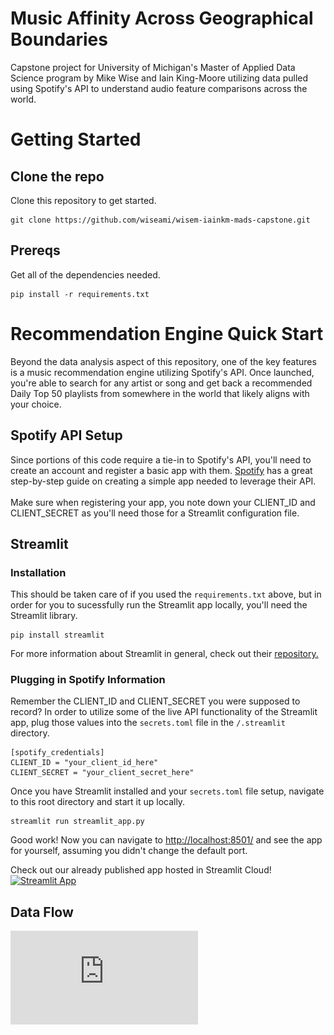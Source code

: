 # Music Affinity Across Geographical Boundaries
Capstone project for University of Michigan's Master of Applied Data Science program by Mike Wise and Iain King-Moore utilizing data pulled using Spotify's API to understand audio feature comparisons across the world.


# Getting Started
## Clone the repo
Clone this repository to get started.
```
git clone https://github.com/wiseami/wisem-iainkm-mads-capstone.git
```

## Prereqs
Get all of the dependencies needed.
```
pip install -r requirements.txt
```

# Recommendation Engine Quick Start
Beyond the data analysis aspect of this repository, one of the key features is a music recommendation engine utilizing Spotify's API. Once launched, you're able to search for any artist or song and get back a recommended Daily Top 50 playlists from somewhere in the world that likely aligns with your choice.

## Spotify API Setup

Since portions of this code require a tie-in to Spotify's API, you'll need to create an account and register a basic app with them.
[Spotify](https://developer.spotify.com/documentation/general/guides/authorization/app-settings/) has a great step-by-step guide on creating a simple app needed to leverage their API.
\
\
Make sure when registering your app, you note down your CLIENT_ID and CLIENT_SECRET as you'll need those for a Streamlit configuration file.

## Streamlit
### Installation
This should be taken care of if you used the `requirements.txt` above, but in order for you to sucessfully run the Streamlit app locally, you'll need the Streamlit library. 
```
pip install streamlit
```

For more information about Streamlit in general, check out their [repository.](https://github.com/streamlit/streamlit)

### Plugging in Spotify Information
Remember the CLIENT_ID and CLIENT_SECRET you were supposed to record? In order to utilize some of the live API functionality of the Streamlit app, plug those values into the ```secrets.toml``` file in the ```/.streamlit``` directory.
```
[spotify_credentials]
CLIENT_ID = "your_client_id_here"
CLIENT_SECRET = "your_client_secret_here"
```

Once you have Streamlit installed and your ```secrets.toml``` file setup, navigate to this root directory and start it up locally.
```
streamlit run streamlit_app.py
```

Good work! Now you can navigate to [http://localhost:8501/](http://localhost:8501/) and see the app for yourself, assuming you didn't change the default port.



Check out our already published app hosted in Streamlit Cloud!\
[![Streamlit App](https://static.streamlit.io/badges/streamlit_badge_black_white.svg)](https://share.streamlit.io/wiseami/wisem-iainkm-mads-capstone/main/)



## Data Flow
![Data Flow Doc](https://github.com/wiseami/wisem-iainkm-mads-capstone/blob/main/data_flow.pdf)